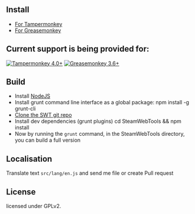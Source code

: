 ## Install
- [For Tampermonkey](https://raw.githubusercontent.com/Mr-VIT/SteamWebTools/master/release/steamwebtools.tm.user.js)
- [For Greasemonkey](https://raw.githubusercontent.com/Mr-VIT/SteamWebTools/master/release/steamwebtools.gm.user.js)

## Current support is being provided for:  
[![Tampermonkey 4.0+](https://img.shields.io/badge/Tampermonkey-4.0%2B-green.svg)](https://tampermonkey.net/)
[![Greasemonkey 3.6+](https://img.shields.io/badge/Greasemonkey-3.6%2B-green.svg)](http://www.greasespot.net/)


## Build
- Install [NodeJS](https://nodejs.org/)
- Install grunt command line interface as a global package:
    npm install -g grunt-cli
- [Clone the SWT git repo](https://help.github.com/en/github/creating-cloning-and-archiving-repositories/cloning-a-repository)
- Install dev dependencies (grunt plugins)
    cd SteamWebTools && npm install
- Now by running the `grunt` command, in the SteamWebTools directory, you can build a full version


## Localisation
Translate text `src/lang/en.js` and send me file or create Pull request

## License
licensed under GPLv2.